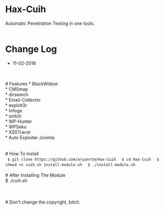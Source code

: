 # Hax-Cuih
Automatic Penetration Testing in one tools.
<br>
<br>
# Change Log
* 11-02-2018
<br>
<br>
# Features 
* BlackWidow <br>
* CMSmap <br>
* dirsearch <br>
* Email-Collector <br>
* exploit3r <br>
* Infoga <br>
* snitch <br>
* WP-Hunter <br>
* WPSeku <br>
* XSSTracer <br>
* Auto Exploiter Joomla <br>
<br>
<br>
# How To Install
<br>
<code> $ git clone https://github.com/aryanrtm/Hax-Cuih </code>
<code> $ cd Hax-Cuih </code>
<code> $ chmod +x cuih.sh install-module.sh </code>
<code> $ ./install-module.sh </code>
<br>
<br>
# After Installing The Module
<br>
 $ ./cuih.sh <br>
<br>
<br>
<br>
# Don't change the copyright, bitch.
